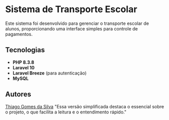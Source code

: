 # Sistema de Transporte Escolar

Este sistema foi desenvolvido para gerenciar o transporte escolar de alunos, proporcionando uma interface simples para controle de pagamentos.

## Tecnologias

- **PHP 8.3.8**
- **Laravel 10**
- **Laravel Breeze** (para autenticação)
- **MySQL**

## Autores

[Thiago Gomes da Silva](https://github.com/thiagow327)
"Essa versão simplificada destaca o essencial sobre o projeto, o que facilita a leitura e o entendimento rápido."
